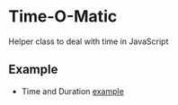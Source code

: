# Time-O-Matic

Helper class to deal with time in JavaScript

## Example

- Time and Duration [example](examples/time.ts)
